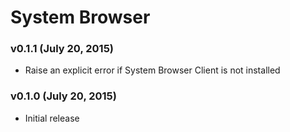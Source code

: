 System Browser
==============

### v0.1.1 (July 20, 2015)

* Raise an explicit error if System Browser Client is not installed

### v0.1.0 (July 20, 2015)

* Initial release
